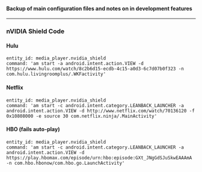 #### Backup of main configuration files and notes on in development features
---
### nVIDIA Shield Code
#### Hulu
```
entity_id: media_player.nvidia_shield
command: 'am start -a android.intent.action.VIEW -d https://www.hulu.com/watch/8c2b6d15-ecdb-4c15-a0d3-6c7d07b0f323 -n com.hulu.livingroomplus/.WKFactivity'
```
#### Netflix
```
entity_id: media_player.nvidia_shield
command: 'am start -c android.intent.category.LEANBACK_LAUNCHER -a android.intent.action.VIEW -d http://www.netflix.com/watch/70136120 -f 0x10808000 -e source 30 com.netflix.ninja/.MainActivity'
```
#### HBO (fails auto-play)
```
entity_id: media_player.nvidia_shield
command: 'am start -c android.intent.category.LEANBACK_LAUNCHER -a android.intent.action.VIEW -d https://play.hbomax.com/episode/urn:hbo:episode:GXt_JNgGdSJuSkwEAAAmA -n com.hbo.hbonow/com.hbo.go.LaunchActivity'
```